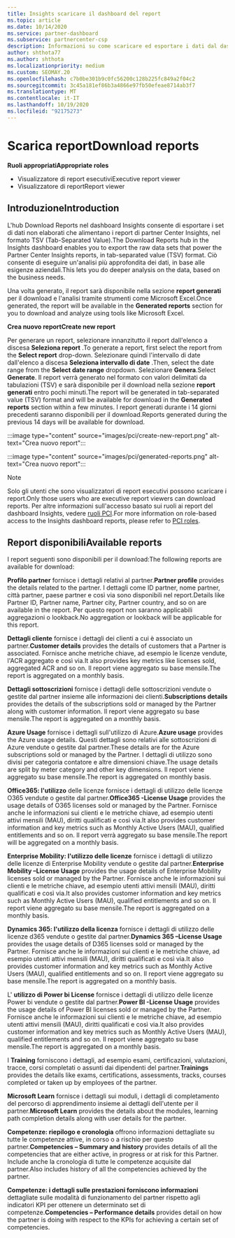 ```yaml
---
title: Insights scaricare il dashboard del report
ms.topic: article
ms.date: 10/14/2020
ms.service: partner-dashboard
ms.subservice: partnercenter-csp
description: Informazioni su come scaricare ed esportare i dati dal dashboard di report unificato del centro per i partner e dai report di partner Center Insights.
author: shthota77
ms.author: shthota
ms.localizationpriority: medium
ms.custom: SEOMAY.20
ms.openlocfilehash: c7b0be301b9c0fc56200c128b225fc849a2f04c2
ms.sourcegitcommit: 3c45a181ef86b3a4866e97fb50efeae8714ab3f7
ms.translationtype: MT
ms.contentlocale: it-IT
ms.lasthandoff: 10/19/2020
ms.locfileid: "92175273"
---
```

# <a name="download-reports"></a><span data-ttu-id="3813d-103">Scarica report</span><span class="sxs-lookup"><span data-stu-id="3813d-103">Download reports</span></span>

<span data-ttu-id="3813d-104">**Ruoli appropriati**</span><span class="sxs-lookup"><span data-stu-id="3813d-104">**Appropriate roles**</span></span>
- <span data-ttu-id="3813d-105">Visualizzatore di report esecutivi</span><span class="sxs-lookup"><span data-stu-id="3813d-105">Executive report viewer</span></span>
- <span data-ttu-id="3813d-106">Visualizzatore di report</span><span class="sxs-lookup"><span data-stu-id="3813d-106">Report viewer</span></span>

## <a name="introduction"></a><span data-ttu-id="3813d-107">Introduzione</span><span class="sxs-lookup"><span data-stu-id="3813d-107">Introduction</span></span>

<span data-ttu-id="3813d-108">L'hub Download Reports nel dashboard Insights consente di esportare i set di dati non elaborati che alimentano i report di partner Center Insights, nel formato TSV (Tab-Separated Value).</span><span class="sxs-lookup"><span data-stu-id="3813d-108">The Download Reports hub in the Insights dashboard enables you to export the raw data sets that power the Partner Center Insights reports, in tab-separated value (TSV) format.</span></span> <span data-ttu-id="3813d-109">Ciò consente di eseguire un'analisi più approfondita dei dati, in base alle esigenze aziendali.</span><span class="sxs-lookup"><span data-stu-id="3813d-109">This lets you do deeper analysis on the data, based on the business needs.</span></span>

<span data-ttu-id="3813d-110">Una volta generato, il report sarà disponibile nella sezione **report generati** per il download e l'analisi tramite strumenti come Microsoft Excel.</span><span class="sxs-lookup"><span data-stu-id="3813d-110">Once generated, the report  will be available in the **Generated reports** section for you to download and analyze using tools like Microsoft Excel.</span></span>

<span data-ttu-id="3813d-111">**Crea nuovo report**</span><span class="sxs-lookup"><span data-stu-id="3813d-111">**Create new report**</span></span>

<span data-ttu-id="3813d-112">Per generare un report, selezionare innanzitutto il report dall'elenco a discesa **Seleziona report** .</span><span class="sxs-lookup"><span data-stu-id="3813d-112">To generate a report, first select the report from the **Select report** drop-down.</span></span> <span data-ttu-id="3813d-113">Selezionare quindi l'intervallo di date dall'elenco a discesa **Seleziona intervallo di date** .</span><span class="sxs-lookup"><span data-stu-id="3813d-113">Then, select the date range from the **Select date range** dropdown.</span></span> <span data-ttu-id="3813d-114">Selezionare **Genera**.</span><span class="sxs-lookup"><span data-stu-id="3813d-114">Select **Generate**.</span></span> <span data-ttu-id="3813d-115">Il report verrà generato nel formato con valori delimitati da tabulazioni (TSV) e sarà disponibile per il download nella sezione **report generati** entro pochi minuti.</span><span class="sxs-lookup"><span data-stu-id="3813d-115">The report will be generated in tab-separated value (TSV) format and will be available for download in the **Generated reports** section within a few minutes.</span></span> <span data-ttu-id="3813d-116">I report generati durante i 14 giorni precedenti saranno disponibili per il download.</span><span class="sxs-lookup"><span data-stu-id="3813d-116">Reports generated during the previous 14 days will be available for download.</span></span>

:::image type="content" source="images/pci/create-new-report.png" alt-text="Crea nuovo report":::

:::image type="content" source="images/pci/generated-reports.png" alt-text="Crea nuovo report":::

>[!NOTE] 
><span data-ttu-id="3813d-119">Solo gli utenti che sono visualizzatori di report esecutivi possono scaricare i report.</span><span class="sxs-lookup"><span data-stu-id="3813d-119">Only those users who are executive report viewers can download reports.</span></span> <span data-ttu-id="3813d-120">Per altre informazioni sull'accesso basato sui ruoli ai report del dashboard Insights, vedere [ruoli PCI](pci-roles.md).</span><span class="sxs-lookup"><span data-stu-id="3813d-120">For more information on role-based access to the Insights dashboard reports, please refer to [PCI roles](pci-roles.md).</span></span> 

## <a name="available-reports"></a><span data-ttu-id="3813d-121">Report disponibili</span><span class="sxs-lookup"><span data-stu-id="3813d-121">Available reports</span></span>

<span data-ttu-id="3813d-122">I report seguenti sono disponibili per il download:</span><span class="sxs-lookup"><span data-stu-id="3813d-122">The following reports are available for download:</span></span>

<span data-ttu-id="3813d-123">**Profilo partner** fornisce i dettagli relativi al partner.</span><span class="sxs-lookup"><span data-stu-id="3813d-123">**Partner profile** provides the details related to the partner.</span></span> <span data-ttu-id="3813d-124">I dettagli come ID partner, nome partner, città partner, paese partner e così via sono disponibili nel report.</span><span class="sxs-lookup"><span data-stu-id="3813d-124">Details like Partner ID, Partner name, Partner city, Partner country, and so on are available in the report.</span></span> <span data-ttu-id="3813d-125">Per questo report non saranno applicabili aggregazioni o lookback.</span><span class="sxs-lookup"><span data-stu-id="3813d-125">No aggregation or lookback will be applicable for this report.</span></span>

<span data-ttu-id="3813d-126">**Dettagli cliente** fornisce i dettagli dei clienti a cui è associato un partner.</span><span class="sxs-lookup"><span data-stu-id="3813d-126">**Customer details** provides the details of customers that a Partner is associated.</span></span> <span data-ttu-id="3813d-127">Fornisce anche metriche chiave, ad esempio le licenze vendute, l'ACR aggregato e così via.</span><span class="sxs-lookup"><span data-stu-id="3813d-127">It also provides key metrics like licenses sold, aggregated ACR and so on.</span></span> <span data-ttu-id="3813d-128">Il report viene aggregato su base mensile.</span><span class="sxs-lookup"><span data-stu-id="3813d-128">The report is aggregated on a monthly basis.</span></span>

<span data-ttu-id="3813d-129">**Dettagli sottoscrizioni** fornisce i dettagli delle sottoscrizioni vendute o gestite dal partner insieme alle informazioni dei clienti.</span><span class="sxs-lookup"><span data-stu-id="3813d-129">**Subscriptions details** provides the details of the subscriptions sold or managed by the Partner along with customer information.</span></span> <span data-ttu-id="3813d-130">Il report viene aggregato su base mensile.</span><span class="sxs-lookup"><span data-stu-id="3813d-130">The report is aggregated on a monthly basis.</span></span>

<span data-ttu-id="3813d-131">**Azure Usage** fornisce i dettagli sull'utilizzo di Azure.</span><span class="sxs-lookup"><span data-stu-id="3813d-131">**Azure usage** provides the Azure usage details.</span></span> <span data-ttu-id="3813d-132">Questi dettagli sono relativi alle sottoscrizioni di Azure vendute o gestite dal partner.</span><span class="sxs-lookup"><span data-stu-id="3813d-132">These details are for the Azure subscriptions sold or managed by the Partner.</span></span> <span data-ttu-id="3813d-133">I dettagli di utilizzo sono divisi per categoria contatore e altre dimensioni chiave.</span><span class="sxs-lookup"><span data-stu-id="3813d-133">The usage details are split by meter category and other key dimensions.</span></span> <span data-ttu-id="3813d-134">Il report viene aggregato su base mensile.</span><span class="sxs-lookup"><span data-stu-id="3813d-134">The report is aggregated on monthly basis.</span></span>

<span data-ttu-id="3813d-135">**Office365: l'utilizzo** delle licenze fornisce i dettagli di utilizzo delle licenze O365 vendute o gestite dal partner.</span><span class="sxs-lookup"><span data-stu-id="3813d-135">**Office365 -License Usage** provides the usage details of O365 licenses sold or managed by the Partner.</span></span> <span data-ttu-id="3813d-136">Fornisce anche le informazioni sui clienti e le metriche chiave, ad esempio utenti attivi mensili (MAU), diritti qualificati e così via.</span><span class="sxs-lookup"><span data-stu-id="3813d-136">It also provides customer information and key metrics such as Monthly Active Users (MAU), qualified entitlements and so on.</span></span> <span data-ttu-id="3813d-137">Il report verrà aggregato su base mensile.</span><span class="sxs-lookup"><span data-stu-id="3813d-137">The report will be aggregated on a monthly basis.</span></span>

<span data-ttu-id="3813d-138">**Enterprise Mobility: l'utilizzo delle licenze**  fornisce i dettagli di utilizzo delle licenze di Enterprise Mobility vendute o gestite dal partner.</span><span class="sxs-lookup"><span data-stu-id="3813d-138">**Enterprise Mobility –License Usage**  provides the usage details of Enterprise Mobility licenses sold or managed by the Partner.</span></span> <span data-ttu-id="3813d-139">Fornisce anche le informazioni sui clienti e le metriche chiave, ad esempio utenti attivi mensili (MAU), diritti qualificati e così via.</span><span class="sxs-lookup"><span data-stu-id="3813d-139">It also provides customer information and key metrics such as Monthly Active Users (MAU), qualified entitlements and so on.</span></span> <span data-ttu-id="3813d-140">Il report viene aggregato su base mensile.</span><span class="sxs-lookup"><span data-stu-id="3813d-140">The report is aggregated on a monthly basis.</span></span>

<span data-ttu-id="3813d-141">**Dynamics 365: l'utilizzo della licenza** fornisce i dettagli di utilizzo delle licenze d365 vendute o gestite dal partner.</span><span class="sxs-lookup"><span data-stu-id="3813d-141">**Dynamics 365 –License Usage** provides the usage details of D365 licenses sold or managed by the Partner.</span></span> <span data-ttu-id="3813d-142">Fornisce anche le informazioni sui clienti e le metriche chiave, ad esempio utenti attivi mensili (MAU), diritti qualificati e così via.</span><span class="sxs-lookup"><span data-stu-id="3813d-142">It also provides customer information and key metrics such as Monthly Active Users (MAU), qualified entitlements and so on.</span></span> <span data-ttu-id="3813d-143">Il report viene aggregato su base mensile.</span><span class="sxs-lookup"><span data-stu-id="3813d-143">The report is aggregated on a monthly basis.</span></span>

<span data-ttu-id="3813d-144">L' **utilizzo di Power bi License** fornisce i dettagli di utilizzo delle licenze Power bi vendute o gestite dal partner.</span><span class="sxs-lookup"><span data-stu-id="3813d-144">**Power BI -License Usage** provides the usage details of Power BI licenses sold or managed by the Partner.</span></span> <span data-ttu-id="3813d-145">Fornisce anche le informazioni sui clienti e le metriche chiave, ad esempio utenti attivi mensili (MAU), diritti qualificati e così via.</span><span class="sxs-lookup"><span data-stu-id="3813d-145">It also provides customer information and key metrics such as Monthly Active Users (MAU), qualified entitlements and so on.</span></span> <span data-ttu-id="3813d-146">Il report viene aggregato su base mensile.</span><span class="sxs-lookup"><span data-stu-id="3813d-146">The report is aggregated on a monthly basis.</span></span>

<span data-ttu-id="3813d-147">I **Training** forniscono i dettagli, ad esempio esami, certificazioni, valutazioni, tracce, corsi completati o assunti dai dipendenti del partner.</span><span class="sxs-lookup"><span data-stu-id="3813d-147">**Trainings** provides the details like exams, certifications, assessments, tracks, courses completed or taken up by employees of the partner.</span></span>

<span data-ttu-id="3813d-148">**Microsoft Learn** fornisce i dettagli sui moduli, i dettagli di completamento del percorso di apprendimento insieme ai dettagli dell'utente per il partner.</span><span class="sxs-lookup"><span data-stu-id="3813d-148">**Microsoft Learn** provides the details about the modules, learning path completion details along with user details for the partner.</span></span>

<span data-ttu-id="3813d-149">**Competenze: riepilogo e cronologia** offrono informazioni dettagliate su tutte le competenze attive, in corso o a rischio per questo partner.</span><span class="sxs-lookup"><span data-stu-id="3813d-149">**Competencies – Summary and history** provides details of all the competencies that are either active, in progress or at risk for this Partner.</span></span> <span data-ttu-id="3813d-150">Include anche la cronologia di tutte le competenze acquisite dal partner.</span><span class="sxs-lookup"><span data-stu-id="3813d-150">Also includes history of all the competencies achieved by the partner.</span></span>

<span data-ttu-id="3813d-151">**Competenze: i dettagli sulle prestazioni forniscono informazioni** dettagliate sulle modalità di funzionamento del partner rispetto agli indicatori KPI per ottenere un determinato set di competenze.</span><span class="sxs-lookup"><span data-stu-id="3813d-151">**Competencies – Performance details** provides detail on how the partner is doing with respect to the KPIs for achieving a certain set of competencies.</span></span>

